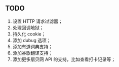 ## TODO
1. 设置 HTTP 请求过滤器；
2. 处理回调地狱；
3. 持久化 cookie；
4. 添加 dubug 选项；
5. 添加有道词典支持；
6. 添加谷歌翻译支持；
7. 添加更多扇贝网 API 的支持，比如查看打卡记录等；